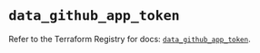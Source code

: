 # `data_github_app_token`

Refer to the Terraform Registry for docs: [`data_github_app_token`](https://registry.terraform.io/providers/integrations/github/6.2.3/docs/data-sources/app_token).
